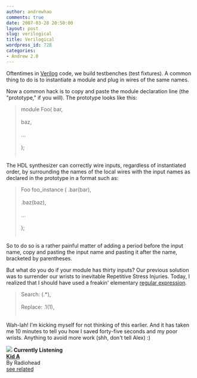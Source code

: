 ```yaml
---
author: andrewhao
comments: true
date: 2007-03-28 20:50:00
layout: post
slug: verilogical
title: Verilogical
wordpress_id: 728
categories:
- Andrew 2.0
---
```


Oftentimes in [Verilog](http://en.wikipedia.org/wiki/Verilog) code, we build testbenches (test fixtures). A common thing to do is to instantiate a module and plug in wires of the same names.  
  
Now a common hack is to copy and paste the module declaration line (the "prototype," if you will). The prototype looks like this:  




> module 	Foo(	bar,<br></br>		baz,<br></br>		...<br></br>	);	<br></br>



The HDL synthesizer can correctly wire inputs, regardless of instantiated order, by surrounding the names of the local wires with the input names as declared in the prototype in a format such as:  



> Foo foo_instance (	.bar(bar),<br></br>			.baz(baz),<br></br>			...<br></br>		);<br></br>



So to do so is a rather painful matter of adding a period before the input name, copy and pasting the input name and pasting it after the name, bracketed by parentheses.

But what do you do if your module has thirty inputs? Our previous solution was to surrender our wrists to inevitable Repetitive Stress Injuries. Today, I realized that I should have used a freakin' elementary [regular expression](http://en.wikipedia.org/wiki/Regular_expression).



> Search:		(.*),<br></br>Replace:	.$1($1),<br></br>


Wah-lah! I'm kicking myself for not thinking of this earlier. And it has taken me 10 minutes to tell you how I saved forty-five seconds and my poor wrists. Anything to avoid more work (shh, don't tell Alex) :)  


[![](http://ec1.images-amazon.com/images/P/B00004XONN.01._SCTHUMBZZZ_.jpg)](http://www.xanga.com/Amazon/Click.aspx?asin=B00004XONN&user=378399)
**Currently Listening**  
[**Kid A**](http://www.xanga.com/Amazon/Click.aspx?asin=B00004XONN&user=378399)  
By Radiohead  
[see related](http://www.xanga.com/Amazon/Click.aspx?asin=B00004XONN&user=378399&related=1)
